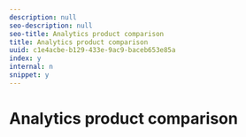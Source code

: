 ```yaml
---
description: null
seo-description: null
seo-title: Analytics product comparison
title: Analytics product comparison
uuid: c1e4acbe-b129-433e-9ac9-baceb653e85a
index: y
internal: n
snippet: y
---
```


# Analytics product comparison

